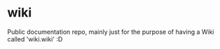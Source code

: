 # wiki
Public documentation repo, mainly just for the purpose of having a Wiki called 'wiki.wiki' :D 
